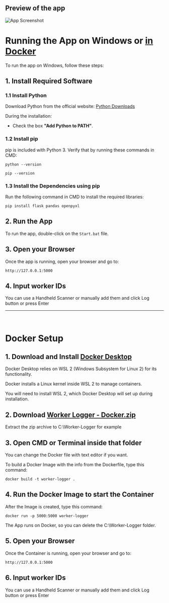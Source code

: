 ## Preview of the app
![App Screenshot](https://filip-peev.com/home/timelog/images/appPreview1.webp)

Running the App on Windows or [in Docker ](#docker-setup)
==========================

To run the app on Windows, follow these steps:

1\. Install Required Software
-----------------------------

### 1.1 Install Python

Download Python from the official website: <a href="https://www.python.org/downloads/" target="_blank">Python Downloads</a>

During the installation:

*   Check the box **"Add Python to PATH"**.

### 1.2 Install pip

pip is included with Python 3. Verify that by running these commands in CMD:

    python --version

    pip --version

### 1.3 Install the Dependencies using pip

Run the following command  in CMD to install the required libraries:

    pip install flask pandas openpyxl

2\. Run the App
---------------

To run the app, double-click on the `Start.bat` file.

3\. Open your Browser
--------------------

Once the app is running, open your browser and go to:

    http://127.0.0.1:5000

4\. Input worker IDs
--------------------
You can use a Handheld Scanner or manually add them and click Log button or press Enter

--------------------
<br>

# Docker Setup

1\. Download and Install <a href="https://docs.docker.com/desktop/setup/install/windows-install/" target="_blank">Docker Desktop</a>
---------------

Docker Desktop relies on WSL 2 (Windows Subsystem for Linux 2) for its functionality.

Docker installs a Linux kernel inside WSL 2 to manage containers.

You will need to install WSL 2, which Docker Desktop will set up during installation.

2\. Download <a href="https://github.com/Filip-Peev/TimeLog/releases/download/v0.2/Worker.Logger.-.Docker.zip" target="_blank">Worker Logger - Docker.zip</a>
---------------

Extract the zip archive to C:\Worker-Logger for example

3\. Open CMD or Terminal inside that folder
---------------

You can change the Docker file with text editor if you want.

To build a Docker Image with the info from the Dockerfile,
type this command:

    docker build -t worker-logger .


4\. Run the Docker Image to start the Container
---------------
After the Image is created, type this command:

    docker run -p 5000:5000 worker-logger

The App runs on Docker, so you can delete the C:\Worker-Logger folder.

5\. Open your Browser
---------------
Once the Container is running, open your browser and go to:

    http://127.0.0.1:5000

6\. Input worker IDs
--------------------
You can use a Handheld Scanner or manually add them and click Log button or press Enter